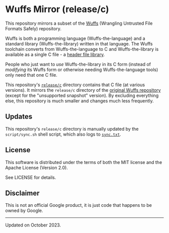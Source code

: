# Wuffs Mirror (release/c)

This repository mirrors a subset of the
[Wuffs](https://github.com/google/wuffs) (Wrangling Untrusted File Formats
Safely) repository.

Wuffs is both a programming language (Wuffs-the-language) and a standard
library (Wuffs-the-library) written in that language. The Wuffs toolchain
converts from Wuffs-the-language to C and Wuffs-the-library is available as a
single C file - a [header file
library](https://github.com/nothings/stb/blob/master/docs/stb_howto.txt).

People who just want to *use* Wuffs-the-library in its C form (instead of
*modifying* its Wuffs form or otherwise needing Wuffs-the-language tools) only
need that one C file.

This repository's [`release/c`](./release/c) directory contains that C file (at
various versions). It mirrors the `release/c` directory of the [original Wuffs
repository](https://github.com/google/wuffs) (except for the "unsupported
snapshot" version). By excluding everything else, this repository is much
smaller and changes much less frequently.


## Updates

This repository's `release/c` directory is manually updated by the
`script/sync.sh` shell script, which also logs to [`sync.txt`](./sync.txt).


## License

This software is distributed under the terms of both the MIT license and the
Apache License (Version 2.0).

See LICENSE for details.


## Disclaimer

This is not an official Google product, it is just code that happens to be
owned by Google.


---

Updated on October 2023.
